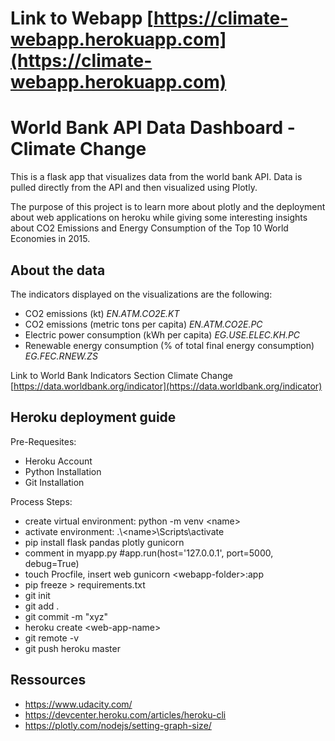 # Link to Webapp [https://climate-webapp.herokuapp.com](https://climate-webapp.herokuapp.com)

# World Bank API Data Dashboard - Climate Change

This is a flask app that visualizes data from the world bank API. Data is
pulled directly from the API and then visualized using Plotly.

The purpose of this project is to learn more about plotly and the 
deployment about web applications on heroku while giving some 
interesting insights about CO2 Emissions and Energy Consumption of the
Top 10 World Economies in 2015.

## About the data

The indicators displayed on the visualizations are the following:

- CO2 emissions (kt) *EN.ATM.CO2E.KT*
- CO2 emissions (metric tons per capita) *EN.ATM.CO2E.PC*
- Electric power consumption (kWh per capita) *EG.USE.ELEC.KH.PC*
- Renewable energy consumption (% of total final energy consumption) *EG.FEC.RNEW.ZS*

Link to World Bank Indicators Section Climate Change [https://data.worldbank.org/indicator](https://data.worldbank.org/indicator)

## Heroku deployment guide

Pre-Requesites: 
- Heroku Account
- Python Installation
- Git Installation

Process Steps:
- create virtual environment: python -m venv \<name>
- activate environment: .\\\<name>\Scripts\activate
- pip install flask pandas plotly gunicorn
- comment in myapp.py #app.run(host='127.0.0.1', port=5000, debug=True)
- touch Procfile, insert web gunicorn \<webapp-folder>:app
- pip freeze > requirements.txt
- git init
- git add .
- git commit -m "xyz"
- heroku create \<web-app-name>
- git remote -v
- git push heroku master

## Ressources
- https://www.udacity.com/
- https://devcenter.heroku.com/articles/heroku-cli
- https://plotly.com/nodejs/setting-graph-size/